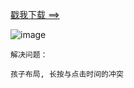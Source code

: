 [戳我下载 ==>](https://pan.baidu.com/s/1hsF3XUO)

![image](https://github.com/153437803/LoopView/blob/master/Screenrecorder-2017-12-07.gif )  

 ```
 解决问题：
 
 孩子布局, 长按与点击时间的冲突
 ```
